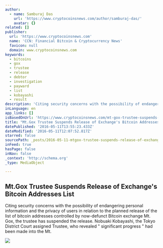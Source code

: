```yaml
---
author:
  - name: Samburaj Das
    url: 'https://www.cryptocoinsnews.com/author/samburaj-das/'
    avatar: {}
related: []
publisher:
  url: 'https://www.cryptocoinsnews.com'
  name: 'CCN: Financial Bitcoin & Cryptocurrency News'
  favicon: null
  domain: www.cryptocoinsnews.com
keywords:
  - bitcoins
  - gox
  - trustee
  - release
  - debtor
  - investigation
  - payward
  - list
  - kobayashi
  - result
description: 'Citing security concerns with the possibility of endangering personal information and the privacy of users in relation to the planned release of the list of bitcoin addresses controlled by now-defunct Bitcoin exchange Mt. Gox, the trustee has suspended the release. Nobuaki Kobayashi, the Tokyo District Court assigned Trustee, who revealed " significant progress " had been made into the Mt.'
inLanguage: en
app_links: []
isBasedOnUrl: 'https://www.cryptocoinsnews.com/mt-gox-trustee-suspends-release-bitcoin-addresses-list/'
title: "Mt.Gox Trustee Suspends Release of Exchange's Bitcoin Addresses List"
datePublished: '2016-05-11T13:55:23.433Z'
dateModified: '2016-05-11T12:07:52.817Z'
starred: false
sourcePath: _posts/2016-05-11-mtgox-trustee-suspends-release-of-exchanges-bitcoin-addres.md
inFeed: true
hasPage: false
inNav: false
_context: 'http://schema.org'
_type: MediaObject

---
```

<article style=""><h1>Mt.Gox Trustee Suspends Release of Exchange's Bitcoin Addresses List</h1><p>Citing security concerns with the possibility of endangering personal information and the privacy of users in relation to the planned release of the list of bitcoin addresses controlled by now-defunct Bitcoin exchange Mt. Gox, the trustee has suspended the release. Nobuaki Kobayashi, the Tokyo District Court assigned Trustee, who revealed " significant progress " had been made into the Mt.</p><img src="https://www.cryptocoinsnews.com/wp-content/uploads/2016/05/Sealed-documents.jpg" /></article>